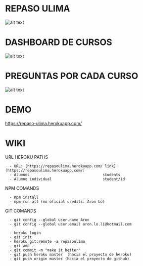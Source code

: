 # REPASO ULIMA
![alt text](https://i.imgur.com/BP0iHEj.png)

# DASHBOARD DE CURSOS 
![alt text](https://i.imgur.com/6uEMx5y.png)

# PREGUNTAS POR CADA CURSO
![alt text](https://i.imgur.com/wkTPo4H.png)

# DEMO
https://repaso-ulima.herokuapp.com/

# WIKI

URL HEROKU PATHS

      - URL: [https://repasoulima.herokuapp.com/ link](https://repasoulima.herokuapp.com/)
      - Alumnos                                 students
      - Alumno individual                       student/id

NPM COMANDS

      - npm install
      - npm run all (no oficial credits: Aron Lo)

GIT COMANDS

      - git config --global user.name Aron
      - git config --global user.email aron.lo.li@hotmail.com

      - heroku login
      - git init
      - heroku git:remote -a repasoulima
      - git add .
      - git commit -m "make it better"
      - git push heroku master  (hacia el proyecto de heroku)
      - git push origin master (hacia el proyecto de github)

